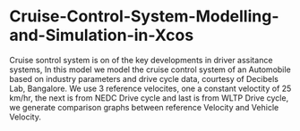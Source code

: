 # Cruise-Control-System-Modelling-and-Simulation-in-Xcos
Cruise sontrol system is on of the key developments in driver assitance systems, In this model we model the cruise control system of an Automobile based on industry parameters and drive cycle data, courtesy of Decibels Lab, Bangalore.
We use 3 reference velocites, one a constant veloctity of 25 km/hr, the next is from NEDC Drive cycle and last is from WLTP Drive cycle, we generate comparison graphs between reference Velocity and Vehicle Velocity.
